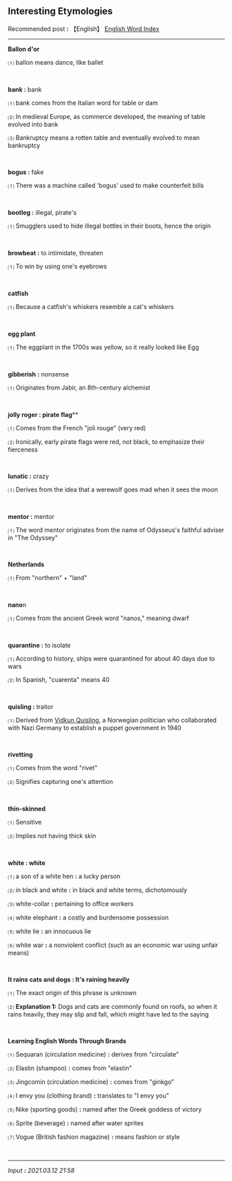 ## **Interesting Etymologies**

Recommended post **:** 【English】 [English Word Index](https://jb243.github.io/pages/1108)

---

**Ballon d'or**

 ⑴ ballon means dance, like ballet

<br>

**bank :** bank

 ⑴ bank comes from the Italian word for table or dam

 ⑵ In medieval Europe, as commerce developed, the meaning of table evolved into bank

 ⑶ Bankruptcy means a rotten table and eventually evolved to mean bankruptcy

<br>

**bogus :** fake

 ⑴ There was a machine called 'bogus' used to make counterfeit bills

<br>

**bootleg :** illegal, pirate's

 ⑴ Smugglers used to hide illegal bottles in their boots, hence the origin

<br>

**browbeat :** to intimidate, threaten

 ⑴ To win by using one's eyebrows

<br>

**catfish**

⑴ Because a catfish's whiskers resemble a cat's whiskers

<br>

**egg plant**

⑴ The eggplant in the 1700s was yellow, so it really looked like Egg

<br>

**gibberish** **:** nonsense

 ⑴ Originates from Jabir, an 8th-century alchemist

<br>

**jolly roger : pirate flag****

 ⑴ Comes from the French "joli rouge" (very red)

 ⑵ Ironically, early pirate flags were red, not black, to emphasize their fierceness

<br>

**lunatic :** crazy

 ⑴ Derives from the idea that a werewolf goes mad when it sees the moon

<br>

**mentor :** mentor

 ⑴ The word mentor originates from the name of Odysseus's faithful adviser in "The Odyssey"

<br>

**Netherlands**

 ⑴ From "northern" + "land"

<br>

**nano**n

 ⑴ Comes from the ancient Greek word "nanos," meaning dwarf

<br>

**quarantine :** to isolate

 ⑴ According to history, ships were quarantined for about 40 days due to wars

 ⑵ In Spanish, "cuarenta" means 40

<br>

**quisling :** traitor

 ⑴ Derived from [Vidkun Quisling](https://namu.wiki/w/%EB%B9%84%EB%93%9C%EC%BF%A4%20%ED%81%AC%EB%B9%84%EC%8A%AC%EB%A7%81), a Norwegian politician who collaborated with Nazi Germany to establish a puppet government in 1940

<br>

**rivetting**

 ⑴ Comes from the word "rivet"

 ⑵ Signifies capturing one's attention

<br>

**thin-skinned**

 ⑴ Sensitive

 ⑵ Implies not having thick skin

<br>

**white : white**

 ⑴ a son of a white hen **:** a lucky person

 ⑵ in black and white **:** in black and white terms, dichotomously

 ⑶ white-collar **:** pertaining to office workers

 ⑷ white elephant **:** a costly and burdensome possession

 ⑸ white lie **:** an innocuous lie

 ⑹ white war **:** a nonviolent conflict (such as an economic war using unfair means)

<br>

**It rains cats and dogs : It's raining heavily**

 ⑴ The exact origin of this phrase is unknown

 ⑵ **Explanation 1:** Dogs and cats are commonly found on roofs, so when it rains heavily, they may slip and fall, which might have led to the saying

<br>

**Learning English Words Through Brands**

 ⑴ Sequaran (circulation medicine) **:** derives from "circulate"

 ⑵ Elastin (shampoo) **:** comes from "elastin"

 ⑶ Jingcomin (circulation medicine) **:** comes from "ginkgo"

 ⑷ I envy you (clothing brand) **:** translates to "I envy you"

 ⑸ Nike (sporting goods) **:** named after the Greek goddess of victory

 ⑹ Sprite (beverage) **:** named after water sprites

 ⑺ Vogue (British fashion magazine) **:** means fashion or style

<br>

---

_Input **:** 2021.03.12 21:58_
